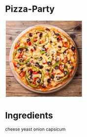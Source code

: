 # Pizza-Party

<img src='Images/Pizza.jpg' width=50% height=50% />

# Ingredients
cheese
yeast
onion
capsicum

